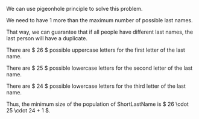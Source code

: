We can use pigeonhole principle to solve this problem.

We need to have 1 more than the maximum number of possible last names.

That way, we can guarantee that if all people have different last names, the last person will have a duplicate.

There are $ 26 $ possible uppercase letters for the first letter of the last name.

There are $ 25 $ possible lowercase letters for the second letter of the last name.

There are $ 24 $ possible lowercase letters for the third letter of the last name.

Thus, the minimum size of the population of ShortLastName is $ 26 \cdot 25 \cdot 24 + 1 $.
